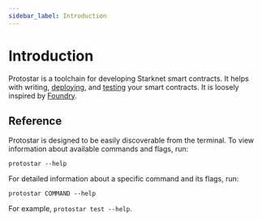 ```yaml
---
sidebar_label: Introduction
---
```


# Introduction

Protostar is a toolchain for developing Starknet smart contracts. It helps with writing, [deploying](./06-interacting-with-starknet/README.md), and [testing](./05-testing/README.md) your smart contracts.
It is loosely inspired by [Foundry](https://github.com/foundry-rs/foundry).

## Reference
Protostar is designed to be easily discoverable from the terminal.
To view information about available commands and flags, run:
```
protostar --help
```
For detailed information about a specific command and its flags, run:
```
protostar COMMAND --help
```
For example, `protostar test --help`.

